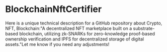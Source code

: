 # BlockchainNftCertifier
Here is a unique technical description for a GitHub repository about Crypto, NFT, Blockchain:"A decentralized NFT marketplace built on a substrate-based blockchain, utilizing zk-SNARKs for zero-knowledge proof-based ownership verification and IPFS for decentralized storage of digital assets."Let me know if you need any adjustments!
